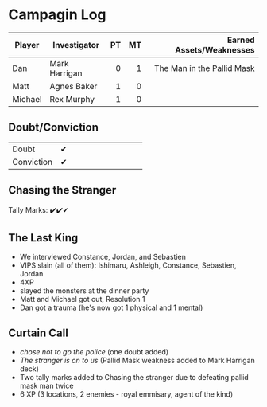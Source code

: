 # Campagin Log

| Player  | Investigator  |   PT |   MT |   Earned Assets/Weaknesses |
| ------- | ------------- | ---: | ---: | -------------------------: |
| Dan     | Mark Harrigan |    0 |    1 | The Man in the Pallid Mask |
| Matt    | Agnes Baker   |    1 |    0 |                            |
| Michael | Rex Murphy    |    1 |    0 |                            |


## Doubt/Conviction

|            |     |     |     |     |     |     |     |     |     |     |
| ---------- | --- | --- | --- | --- | --- | --- | --- | --- | --- | --- |
| Doubt      | ✔   |     |     |     |     |     |     |     |     |     |
| Conviction | ✔   |     |     |     |     |     |     |     |     |     |

## Chasing the Stranger

Tally Marks: ✔️✔️✔

## The Last King

* We interviewed Constance, Jordan, and Sebastien
* VIPS slain (all of them): Ishimaru, Ashleigh, Constance, Sebastien, Jordan
* 4XP
* slayed the monsters at the dinner party
* Matt and Michael got out, Resolution 1
* Dan got a trauma (he's now got 1 physical and 1 mental)

## Curtain Call

* *chose not to go the police*  (one doubt added)
* *The stranger is on to us* (Pallid Mask weakness added to Mark Harrigan deck)
* Two tally marks added to Chasing the stranger due to defeating pallid mask man twice
* 6 XP (3 locations, 2 enemies - royal emmisary, agent of the kind)
  


